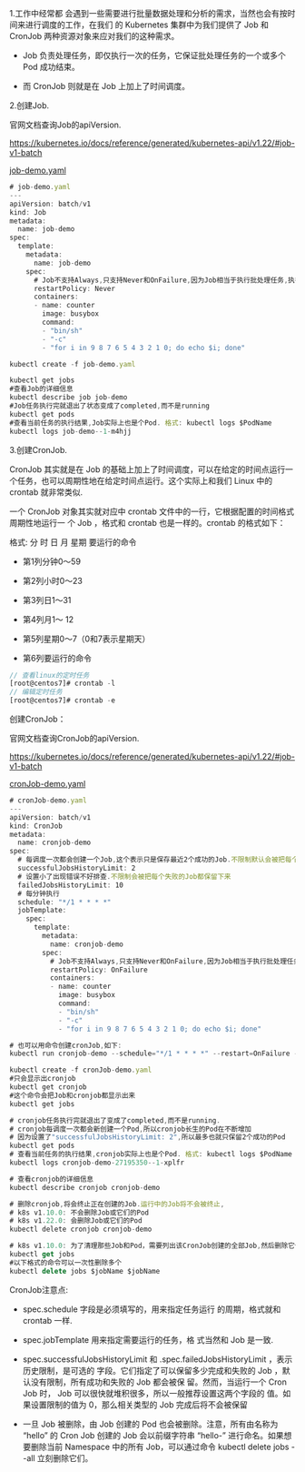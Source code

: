 1.⼯作中经常都 会遇到⼀些需要进⾏批量数据处理和分析的需求，当然也会有按时间来进⾏调度的⼯作，在我们 的 Kubernetes 集群中为我们提供了 Job 和 CronJob 两种资源对象来应对我们的这种需求。 

- Job 负责处理任务，即仅执⾏⼀次的任务，它保证批处理任务的⼀个或多个 Pod 成功结束。 

- ⽽ CronJob 则就是在 Job 上加上了时间调度。



2.创建Job.

官网文档查询Job的apiVersion.

https://kubernetes.io/docs/reference/generated/kubernetes-api/v1.22/#job-v1-batch

[job-demo.yaml](attachments/69ABCC3CE8434790AA62A017AC9EB2D8job-demo.yaml)

```javascript
# job-demo.yaml
---
apiVersion: batch/v1
kind: Job
metadata:
  name: job-demo
spec:
  template:
    metadata:
      name: job-demo
    spec:
      # Job不支持Always,只支持Never和OnFailure,因为Job相当于执行批处理任务,执行完就结束了.
      restartPolicy: Never
      containers:
      - name: counter
        image: busybox
        command:
        - "bin/sh"
        - "-c"
        - "for i in 9 8 7 6 5 4 3 2 1 0; do echo $i; done"

```





```javascript
kubectl create -f job-demo.yaml

kubectl get jobs
#查看Job的详细信息
kubectl describe job job-demo
#Job任务执行完就退出了状态变成了completed,而不是running
kubectl get pods
#查看当前任务的执⾏结果,Job实际上也是个Pod. 格式: kubectl logs $PodName
kubectl logs job-demo--1-m4hjj
```





3.创建CronJob.

CronJob 其实就是在 Job 的基础上加上了时间调度，可以在给定的时间点运⾏⼀个任务，也可以周期性地在给定时间点运⾏。这个实际上和我们 Linux 中的 crontab 就⾮常类似.

⼀个 CronJob 对象其实就对应中 crontab ⽂件中的⼀⾏，它根据配置的时间格式周期性地运⾏⼀ 个 Job ，格式和 crontab 也是⼀样的。crontab 的格式如下：

格式: 分 时 ⽇ ⽉ 星期 要运⾏的命令 

- 第1列分钟0～59 

- 第2列⼩时0～23

- 第3列⽇1～31 

- 第4列⽉1～ 12

-  第5列星期0～7（0和7表示星期天） 

- 第6列要运⾏的命令

```javascript
// 查看linux的定时任务
[root@centos7]# crontab -l
// 编辑定时任务
[root@centos7]# crontab -e
```





创建CronJob：

官网文档查询CronJob的apiVersion.

https://kubernetes.io/docs/reference/generated/kubernetes-api/v1.22/#job-v1-batch

[cronJob-demo.yaml](attachments/3B95AF34882D4FDAA62932FA796A3F4FcronJob-demo.yaml)

```javascript
# cronJob-demo.yaml
---
apiVersion: batch/v1
kind: CronJob
metadata:
  name: cronjob-demo
spec:
  # 每调度一次都会创建一个Job,这个表示只是保存最近2个成功的Job.不限制默认会被把每个成功的Job都保留下来
  successfulJobsHistoryLimit: 2
  # 设置小了出现错误不好排查.不限制会被把每个失败的Job都保留下来
  failedJobsHistoryLimit: 10
  # 每分钟执行
  schedule: "*/1 * * * *"
  jobTemplate:
    spec:
      template:
        metadata:
          name: cronjob-demo
        spec:
          # Job不支持Always,只支持Never和OnFailure,因为Job相当于执行批处理任务,执行完就结束了.
          restartPolicy: OnFailure
          containers:
          - name: counter
            image: busybox
            command:
            - "bin/sh"
            - "-c"
            - "for i in 9 8 7 6 5 4 3 2 1 0; do echo $i; done"

```



```javascript
# 也可以用命令创建cronJob,如下:
kubectl run cronjob-demo --schedule="*/1 * * * *" --restart=OnFailure --image=busybox -- /bin/sh -c "date; echo Hello from the Kubernetes cluster"
```



```javascript
kubectl create -f cronJob-demo.yaml
#只会显示出cronjob
kubectl get cronjob
#这个命令会把Job和cronjob都显示出来
kubectl get jobs

# cronjob任务执行完就退出了变成了completed,而不是running.
# cronjob每调度一次都会新创建一个Pod,所以cronjob长生的Pod在不断增加
# 因为设置了"successfulJobsHistoryLimit: 2",所以最多也就只保留2个成功的Pod
kubectl get pods
# 查看当前任务的执⾏结果,cronjob实际上也是个Pod. 格式: kubectl logs $PodName
kubectl logs cronjob-demo-27195350--1-xplfr

# 查看cronjob的详细信息
kubectl describe cronjob cronjob-demo

# 删除cronjob,将会终⽌正在创建的Job.运⾏中的Job将不会被终⽌,
# k8s v1.10.0: 不会删除Job或它们的Pod
# k8s v1.22.0: 会删除Job或它们的Pod
kubectl delete cronjob cronjob-demo

# k8s v1.10.0: 为了清理那些Job和Pod，需要列出该CronJob创建的全部Job,然后删除它们
kubectl get jobs
#以下格式的命令可以一次性删除多个
kubectl delete jobs $jobName $jobName 

```



CronJob注意点:

- spec.schedule 字段是必须填写的，⽤来指定任务运⾏ 的周期，格式就和 crontab ⼀样.

- spec.jobTemplate ⽤来指定需要运⾏的任务，格 式当然和 Job 是⼀致.

- spec.successfulJobsHistoryLimit 和 .spec.failedJobsHistoryLimit ，表示历史限制，是可选的 字段。它们指定了可以保留多少完成和失败的 Job ，默认没有限制，所有成功和失败的 Job 都会被保 留。然⽽，当运⾏⼀个 Cron Job 时， Job 可以很快就堆积很多，所以⼀般推荐设置这两个字段的 值。如果设置限制的值为 0，那么相关类型的 Job 完成后将不会被保留

- ⼀旦 Job 被删除，由 Job 创建的 Pod 也会被删除。注意，所有由名称为 “hello” 的 Cron Job 创建的 Job 会以前缀字符串 “hello-” 进⾏命名。如果想要删除当前 Namespace 中的所有 Job，可以通过命令 kubectl delete jobs --all ⽴刻删除它们。

